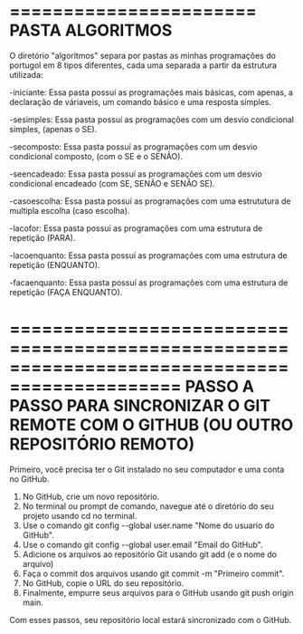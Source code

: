 =======================
PASTA ALGORITMOS
=======================

O diretório "algoritmos" separa por pastas as minhas programações do portugol em 8 tipos diferentes, cada uma separada a partir da estrutura utilizada:


-iniciante: Essa pasta possuí as programações mais básicas, com apenas, a declaração de váriaveis, um comando básico e uma resposta simples.

-sesimples: Essa pasta possuí as programações com um desvio condicional simples, (apenas o SE).
 
-secomposto: Essa pasta possuí as programações com um desvio condicional composto, (com o SE e o SENÃO). 

-seencadeado: Essa pasta possuí as programações com um desvio condicional encadeado (com SE, SENÃO e SENÃO SE).

-casoescolha: Essa pasta possuí as programações com uma estrututura de multipla escolha (caso escolha).

-lacofor: Essa pasta possuí as programações com uma estrutura de repetição (PARA).

-lacoenquanto: Essa pasta possuí as programações com uma estrutura de repetição (ENQUANTO).

-facaenquanto: Essa pasta possuí as programações com uma estrutura de repetição (FAÇA ENQUANTO).


==============================================================================================
PASSO A PASSO PARA SINCRONIZAR O GIT REMOTE COM O GITHUB (OU OUTRO REPOSITÓRIO REMOTO)
==============================================================================================

Primeiro, você precisa ter o Git instalado no seu computador e uma conta no GitHub.

1. No GitHub, crie um novo repositório.
2. No terminal ou prompt de comando, navegue até o diretório do seu projeto usando cd no terminal.
3. Use o comando git config --global user.name "Nome do usuario do GitHub".
4. Use o comando git config --global user.email "Email do GitHub".
5. Adicione os arquivos ao repositório Git usando git add (e o nome do arquivo)
6. Faça o commit dos arquivos usando git commit -m "Primeiro commit".
7. No GitHub, copie o URL do seu repositório.
8. Finalmente, empurre seus arquivos para o GitHub usando git push origin main.

Com esses passos, seu repositório local estará sincronizado com o GitHub.





